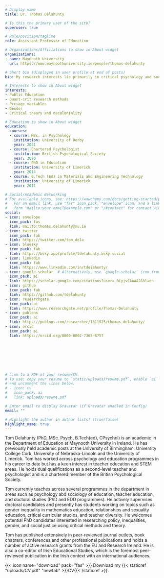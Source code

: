 ```yaml
---
# Display name
title: Dr. Thomas Delahunty 

# Is this the primary user of the site?
superuser: true

# Role/position/tagline
role: Assistant Professor of Education

# Organizations/Affiliations to show in About widget
organizations:
- name: Maynooth University
  url: https://www.maynoothuniversity.ie/people/thomas-delahunty

# Short bio (displayed in user profile at end of posts)
bio: My research interests lie primarily in critical psychology and sociology with a focus on issues of inequality within public education. I research in areas such as educational policy and politics as well as write about issues in the field of cultural criticism. 

# Interests to show in About widget
interests:
- Public Education
- Quant-crit research methods 
- Presage variables
- Gender
- Critical theory and decoloniality

# Education to show in About widget
education:
  courses:
  - course: MSc. in Psychology
    institution: University of Derby
    year: 2021
  - course: Chartered Psychologist
    institution: British Psychological Society
    year: 2020
  - course: PhD in Education
    institution: University of Limerick
    year: 2014
  - course: B.Tech (Ed) in Materials and Engineering Technology
    institution: University of Limerick
    year: 2011

# Social/Academic Networking
# For available icons, see: https://wowchemy.com/docs/getting-started/page-builder/#icons
#   For an email link, use "fas" icon pack, "envelope" icon, and a link in the
#   form "mailto:your-email@example.com" or "/#contact" for contact widget.
social:
- icon: envelope
  icon_pack: fas
  link: mailto:thomas.delahunty@mu.ie
- icon: twitter
  icon_pack: fab
  link: https://twitter.com/tom_dela
- icon: bluesky
  icon_pack: fab
  link: https://bsky.app/profile/tdelahunty.bsky.social
- icon: linkedin
  icon_pack: fab
  link: https://www.linkedin.com/in/tdelahunty/
- icon: google-scholar  # Alternatively, use `google-scholar` icon from `ai` icon pack
  icon_pack: ai
  link: https://scholar.google.com/citations?user=_0LyjvEAAAAJ&hl=en
- icon: github
  icon_pack: fab
  link: https://github.com/tdelahunty
- icon: researchgate
  icon_pack: ai
  link: https://www.researchgate.net/profile/Thomas-Delahunty
- icon: publons
  icon_pack: ai
  link: https://publons.com/researcher/1311925/thomas-delahunty/
- icon: orcid
  icon_pack: ai
  link: https://orcid.org/0000-0002-7365-8757








# Link to a PDF of your resume/CV.
# To use: copy your resume to `static/uploads/resume.pdf`, enable `ai` icons in `params.toml`, 
# and uncomment the lines below.
# - icon: cv
#   icon_pack: ai
#   link: uploads/resume.pdf

# Enter email to display Gravatar (if Gravatar enabled in Config)
email: ""

# Highlight the author in author lists? (true/false)
highlight_name: true
---
```


Tom Delahunty (PhD, MSc. Psych, B.Tech(ed), CPsychol) is an academic in the Department of Education at Maynooth University in Ireland. He has previously held academic posts at the University of Birmingham, University College Cork, University of Nebraska-Lincoln and the University of Limerick. Tom has worked across psychology and education programmes in his career to date but has a keen interest in teacher education and STEM areas. He holds dual qualifications as a second-level teacher and psychologist and is a chartered member of the British Psychological Society.
 
Tom currently teaches across several programmes in the department in areas such as psychology abd sociology of education, teacher education, and doctoral studies (PhD and EDD programmes). He actively supervises doctoral candidates and presently has students working on topics such as gender inequality in mathematics education, relationships and sexuality education, critical curricular studies, and teacher diversity. He welcomes potential PhD candidates interested in researching policy, inequalities, gender, and social justice using critical methods and theory.
 
Tom has published extensively in peer-reviewed journal outlets, book chapters, conferences and other professional publications and holds a number of active research grants from the EU and Research Ireland. He is also a co-editor of Irish Educational Studies, which is the foremost peer-reviewed publication in the Irish context with an international audiences.

{{< icon name="download" pack="fas" >}} Download my {{< staticref "uploads/CV.pdf" "newtab" >}}CV{{< /staticref >}}.
